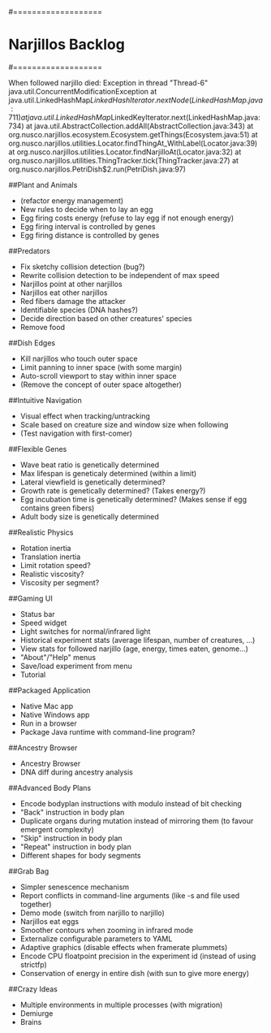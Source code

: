 #===================
# Narjillos Backlog
#===================

When followed narjillo died:
Exception in thread "Thread-6" java.util.ConcurrentModificationException
	at java.util.LinkedHashMap$LinkedHashIterator.nextNode(LinkedHashMap.java:711)
		at java.util.LinkedHashMap$LinkedKeyIterator.next(LinkedHashMap.java:734)
			at java.util.AbstractCollection.addAll(AbstractCollection.java:343)
				at org.nusco.narjillos.ecosystem.Ecosystem.getThings(Ecosystem.java:51)
					at org.nusco.narjillos.utilities.Locator.findThingAt_WithLabel(Locator.java:39)
						at org.nusco.narjillos.utilities.Locator.findNarjilloAt(Locator.java:32)
							at org.nusco.narjillos.utilities.ThingTracker.tick(ThingTracker.java:27)
								at org.nusco.narjillos.PetriDish$2.run(PetriDish.java:97)

##Plant and Animals
* (refactor energy management)
* New rules to decide when to lay an egg
* Egg firing costs energy (refuse to lay egg if not enough energy)
* Egg firing interval is controlled by genes
* Egg firing distance is controlled by genes

##Predators
* Fix sketchy collision detection (bug?)
* Rewrite collision detection to be independent of max speed
* Narjillos point at other narjillos
* Narjillos eat other narjillos
* Red fibers damage the attacker
* Identifiable species (DNA hashes?)
* Decide direction based on other creatures' species
* Remove food

##Dish Edges
* Kill narjillos who touch outer space
* Limit panning to inner space (with some margin)
* Auto-scroll viewport to stay within inner space
* (Remove the concept of outer space altogether)

##Intuitive Navigation
* Visual effect when tracking/untracking
* Scale based on creature size and window size when following
* (Test navigation with first-comer)

##Flexible Genes
* Wave beat ratio is genetically determined
* Max lifespan is geneticaly determined (within a limit)
* Lateral viewfield is genetically determined?
* Growth rate is genetically determined? (Takes energy?)
* Egg incubation time is genetically determined? (Makes sense if egg contains green fibers)
* Adult body size is genetically determined

##Realistic Physics
* Rotation inertia
* Translation inertia
* Limit rotation speed?
* Realistic viscosity?
* Viscosity per segment?

##Gaming UI
* Status bar
* Speed widget
* Light switches for normal/infrared light
* Historical experiment stats (average lifespan, number of creatures, ...)
* View stats for followed narjillo (age, energy, times eaten, genome...)
* "About"/"Help" menus
* Save/load experiment from menu
* Tutorial

##Packaged Application
* Native Mac app
* Native Windows app
* Run in a browser
* Package Java runtime with command-line program?

##Ancestry Browser
* Ancestry Browser
* DNA diff during ancestry analysis

##Advanced Body Plans
* Encode bodyplan instructions with modulo instead of bit checking
* "Back" instruction in body plan
* Duplicate organs during mutation instead of mirroring them (to favour emergent complexity)
* "Skip" instruction in body plan
* "Repeat" instruction in body plan
* Different shapes for body segments

##Grab Bag
* Simpler senescence mechanism
* Report conflicts in command-line arguments (like -s and file used together)
* Demo mode (switch from narjillo to narjillo)
* Narjillos eat eggs
* Smoother contours when zooming in infrared mode
* Externalize configurable parameters to YAML
* Adaptive graphics (disable effects when framerate plummets)
* Encode CPU floatpoint precision in the experiment id (instead of using strictfp)
* Conservation of energy in entire dish (with sun to give more energy)

##Crazy Ideas
* Multiple environments in multiple processes (with migration)
* Demiurge
* Brains

